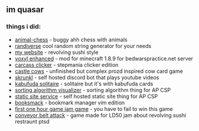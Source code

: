 ## im quasar
### things i did:
- [animal-chess](https://github.com/quasar098/animal-chess) - buggy ahh chess with animals
- [randiverse](https://github.com/quasar098/randiverse) cool random string generator for your needs
- [my website](https://quasar098.github.io) - revolving sushi style
- [voxyl enhanced](https://github.com/quasar098/voxyl-enhanced) - mod for minecraft 1.8.9 for bedwarspractice.net server
- [carcass clicker](https://quasar098.github.io/carcass-clicker) - stepmania clicker edition
- [castle cows](https://github.com/quasar098/castle-cows) - unfinished but complex prozd inspired cow card game
- [skrunkl](https://github.com/quasar098/skrunkl) - self hosted discord bot that plays youtube videos
- [kabufuda solitaire](https://github.com/quasar098/kabufuda-solitaire) - solitaire but it's with kabufuda cards
- [sorting algorithm visualizer](https://quasar098.github.io/sort-alg-ap-csp) - sorting algorithm thing for AP CSP
- [static site service](https://github.com/quasar098/static-site-service) - self hosted static site thing for AP CSP
- [booksmack](https://github.com/quasar098/booksmack) - bookmark manager vim edition
- [first one hour game jam game](https://github.com/quasar098/1hgj-fail-to-win) - you have to fail to win this game
- [conveyor belt attack](https://github.com/quasar098/conveyor-belt-attack) - game made for LD50 jam about revolving sushi restraunt ptsd
